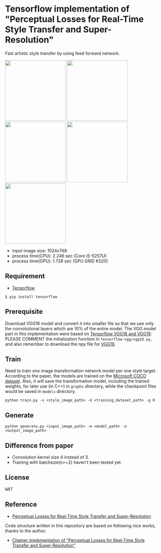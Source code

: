 # Tensorflow implementation of "Perceptual Losses for Real-Time Style Transfer and Super-Resolution"
Fast artistic style transfer by using feed forward network.

<img src="" height="200px">

<img src="" height="200px">
<img src="" height="200px">

<img src="" height="200px">
<img src="" height="200px">

- input image size: 1024x768
- process time(CPU): 2.246 sec (Core i5-5257U)
- process time(GPU): 1.728 sec (GPU GRID K520)


## Requirement
- [Tensorflow](https://github.com/tensorflow/tensorflow)

```
$ pip install tensorflow
```

## Prerequisite
Download VGG16 model and convert it into smaller file so that we use only the convolutional layers which are 10% of the entire model. 
The VGG model part in this implementation were based on [Tensorflow VGG16 and VGG19](https://github.com/machrisaa/tensorflow-vgg). 
PLEASE COMMENT the initialization function in `tensorflow-vgg/vgg16.py`, and also remember to download the npy file for <a href="https://dl.dropboxusercontent.com/u/50333326/vgg16.npy">VGG16</a>.

## Train
Need to train one image transformation network model per one style target.
According to the paper, the models are trained on the [Microsoft COCO dataset](http://mscoco.org/dataset/#download). 
Also, it will save the transformation model, including the trained weights, for later use (in C++) in ```graphs``` directory, while the checkpoint files would be saved in ```models``` directory. 
```
python train.py -s <style_image_path> -d <training_dataset_path> -g 0
```

## Generate
```
python generate.py <input_image_path> -m <model_path> -o <output_image_path>
```

## Difference from paper
- Convolution kernel size 4 instead of 3.
- Training with batchsize(n>=2) haven't been tested yet.

## License
MIT

## Reference
- [Perceptual Losses for Real-Time Style Transfer and Super-Resolution](http://arxiv.org/abs/1603.08155)

Code structure written in this repository are based on following nice works, thanks to the author.

- [Chainer implementation of "Perceptual Losses for Real-Time Style Transfer and Super-Resolution"](https://github.com/yusuketomoto/chainer-fast-neuralstyle)
